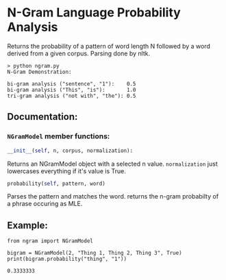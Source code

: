 # N-Gram Language Probability Analysis #

Returns the probability of a pattern of word length N followed by a word derived from a given corpus. Parsing done by nltk.

```
> python ngram.py
N-Gram Demonstration:

bi-gram analysis ("sentence", "1"):    0.5
bi-gram analysis ("This", "is"):       1.0
tri-gram analysis ("not with", "the"): 0.5
```

## Documentation: ##

### ```NGramModel``` member functions: ###
```Python
__init__(self, n, corpus, normalization):
```
Returns an NGramModel object with a selected n value. ```normalization``` just lowercases everything if it's value is True.


```Python
probability(self, pattern, word)
```
Parses the pattern and matches the word. returns the n-gram probabilty of a phrase occuring as MLE.

## Example: ##
```
from ngram import NGramModel

bigram = NGramModel(2, "Thing 1, Thing 2, Thing 3", True)
print(bigram.probability("thing", "1"))
```
```
0.3333333
```
